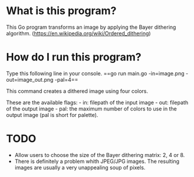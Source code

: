 # What is this program?
This Go program transforms an image by applying the Bayer dithering algorithm. (https://en.wikipedia.org/wiki/Ordered_dithering)

# How do I run this program?
Type this following line in your console.
==go run main.go -in=image.png -out=image_out.png -pal=4==

This command creates a dithered image using four colors.

These are the available flags:
    - in:   filepath of the input image
    - out:   filepath of the output image
    - pal:  the maximum number of colors to use in the output image (pal is short for palette).

# TODO
 - Allow users to choose the size of the Bayer dithering matrix: 2, 4 or 8.
 - There is definitely a problem whith JPEG/JPG images. The resulting images are usually a very unappealing soup of pixels.